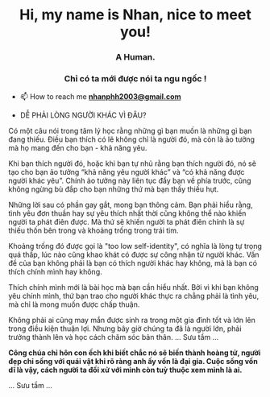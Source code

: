 <h1 align="center">Hi, my name is Nhan, nice to meet you!</h1>
<h3 align="center">A Human.</h3>
<h3 align="center">Chỉ có ta mới được nói ta ngu ngốc !</h3>

- 📫 How to reach me **nhanphh2003@gmail.com**
  
- DỄ PHẢI LÒNG NGƯỜI KHÁC VÌ ĐÂU?

Có một câu nói trong tâm lý học rằng những gì bạn muốn là những gì bạn đang thiếu. Điều bạn thích có lẽ không chỉ là người đó, mà còn là ảo tưởng mà họ mang đến cho bạn - khả năng yêu.

Khi bạn thích người đó, hoặc khi bạn tự nhủ rằng bạn thích người đó, nó sẽ tạo cho bạn ảo tưởng “khả năng yêu người khác” và “có khả năng được người khác yêu”.
Chính ảo tưởng này liên tục đẩy bạn về phía trước, cũng không ngừng bù đắp cho bạn những thứ mà bạn thấy thiếu hụt.

Những lời sau có phần gay gắt, mong bạn thông cảm. Bạn phải hiểu rằng, tình yêu đơn thuần hay sự yêu thích nhất thời cũng không thể nào khiến người ta phát điên được. Mà thứ sẽ khiến người ta phát điên chính là sự thiếu thốn bên trong và khoảng trống trong trái tim.

Khoảng trống đó được gọi là "too low self-identity", có nghĩa là lòng tự trọng quá thấp, lúc nào cũng khao khát có được sự công nhận từ người khác.
Vấn đề của bạn không phải là bạn có thích người khác hay không, mà là bạn có thích chính mình hay không.

Thích chính mình mới là bài học mà bạn cần hiểu nhất. Bởi vì khi bạn không yêu chính mình, thứ bạn trao cho người khác thực ra chẳng phải là tình yêu, mà chỉ là mong muốn được chấp thuận.

Không phải ai cũng may mắn được sinh ra trong một gia đình tốt và lớn lên trong điều kiện thuận lợi. Nhưng bây giờ chúng ta đã là người lớn, phải trưởng thành lên và học cách chăm sóc bản thân.
 ... Sưu tầm ...

 <b>Công chúa chỉ hôn con ếch khi biết chắc nó sẽ biến thành hoàng tử, người đẹp chỉ sống với quái vật khi rõ ràng anh ấy vốn là đại gia. Cuộc sống vốn dĩ là vậy, cách người ta đối xử với mình còn tuỳ thuộc xem mình là ai.</b>
 <p></p>
... Sưu tầm ...


